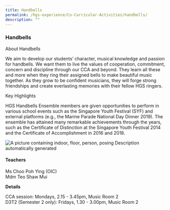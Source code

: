 ```yaml
---
title: Handbells
permalink: /hgs-experience/Co-Curricular-Activities/handbells/
description: ""
---
```

### Handbells

About Handbells

We aim to develop our students’ character, musical knowledge and passion for handbells. We want them to live the values of cooperation, commitment, concern and discipline through our CCA and beyond. They learn all these and more when they ring their assigned bells to make beautiful music together. As they grow to be confident musicians, they will forge strong friendships and create everlasting memories with their fellow HGS ringers.

Key Highlights

HGS Handbells Ensemble members are given opportunities to perform in various school events such as the Singapore Youth Festival (SYF) and external platforms (e.g., the Marine Parade National Day Dinner 2019). The ensemble has attained many remarkable achievements through the years, such as the Certificate of Distinction at the Singapore Youth Festival 2014 and the Certificate of Accomplishment in 2016 and 2018.

![A picture containing indoor, floor, person, posing
Description automatically generated](https://lh5.googleusercontent.com/ShssHG7G0GIl02sGwU6VTZOthAcfGf0ySiWsuSBRpnCnX-wjIMMAGcgFMKPATJo_u40mYH1E9c2_RgxKtWqswSzkQc4wy6Kixg5oSce_6gsjRfN6w1kflwF9QHxMHKFZPJeS6A_OWYjs6EmY6epYXQ)

#### Teachers

Ms Choo Poh Ying (OIC)  
Mdm Teo Shaw Mui

**Details**

CCA session: Mondays, 2.15 - 3.45pm, Music Room 2  
D3T2 (Semester 2 only): Fridays, 1.30 - 3.00pm, Music Room 2